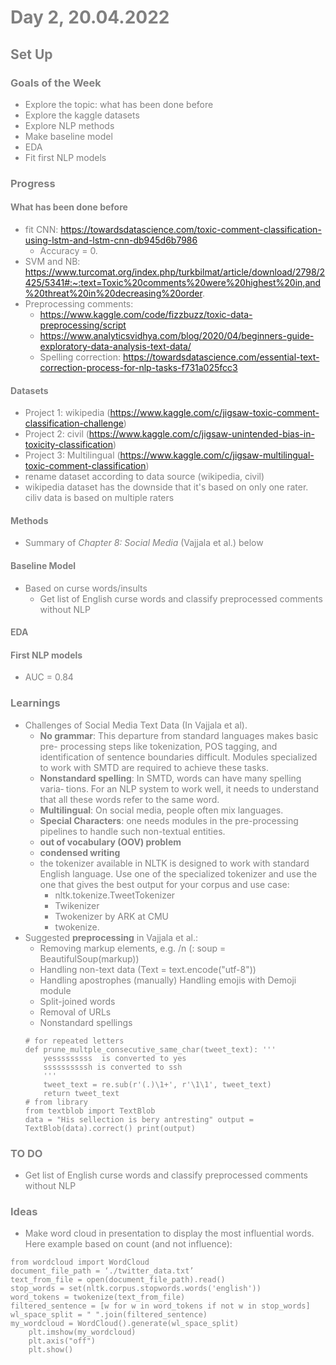 
<span style="color:grey">

# Day 2, 20.04.2022

## Set Up

### Goals of the Week
* Explore the topic: what has been done before
* Explore the kaggle datasets
* Explore NLP methods
* Make baseline model
* EDA
* Fit first NLP models

### Progress
#### What has been done before
* fit CNN: https://towardsdatascience.com/toxic-comment-classification-using-lstm-and-lstm-cnn-db945d6b7986
    * Accuracy = 0.
* SVM and NB: https://www.turcomat.org/index.php/turkbilmat/article/download/2798/2425/5341#:~:text=Toxic%20comments%20were%20highest%20in,and%20threat%20in%20decreasing%20order.
* Preprocessing comments: 
    * https://www.kaggle.com/code/fizzbuzz/toxic-data-preprocessing/script
    * https://www.analyticsvidhya.com/blog/2020/04/beginners-guide-exploratory-data-analysis-text-data/
    * Spelling correction: https://towardsdatascience.com/essential-text-correction-process-for-nlp-tasks-f731a025fcc3

#### Datasets
* Project 1: wikipedia (https://www.kaggle.com/c/jigsaw-toxic-comment-classification-challenge)
* Project 2: civil (https://www.kaggle.com/c/jigsaw-unintended-bias-in-toxicity-classification)
* Project 3: Multilingual (https://www.kaggle.com/c/jigsaw-multilingual-toxic-comment-classification)
* rename dataset according to data source (wikipedia, civil)
* wikipedia dataset has the downside that it's based on only one rater. ciliv data is based on multiple raters

#### Methods
* Summary of *Chapter 8: Social Media* (Vajjala et al.) below
#### Baseline Model
* Based on curse words/insults
    * Get list of English curse words and classify preprocessed comments without NLP

#### EDA

#### First NLP models
* AUC = 0.84


### Learnings
* Challenges of Social Media Text Data (In Vajjala et al).
    * **No grammar**: This departure from standard languages makes basic pre- processing steps like tokenization, POS tagging, and identification of sentence boundaries difficult. Modules specialized to work with SMTD are required to achieve these tasks.
    * **Nonstandard spelling**: In SMTD, words can have many spelling varia‐ tions. For an NLP system to work well, it needs to understand that all these words refer to the same word.
    * **Multilingual**: On social media, people often mix languages.
    * **Special Characters**:  one needs modules in the pre-processing pipelines to handle such non-textual entities.
    * **out of vocabulary (OOV) problem**
    * **condensed writing**
    * the tokenizer available in NLTK is designed to work with standard English language. Use one of the specialized tokenizer and use the one that gives the best output for your corpus and use case:
        * nltk.tokenize.TweetTokenizer
        * Twikenizer
        * Twokenizer by ARK at CMU
        * twokenize.
* Suggested **preprocessing** in Vajjala et al.:
    * Removing markup elements, e.g. /n (: soup = BeautifulSoup(markup))
    * Handling non-text data (Text = text.encode("utf-8"))
    * Handling apostrophes (manually)
    Handling emojis with Demoji module
    * Split-joined words
    * Removal of URLs
    * Nonstandard spellings
    ```{r}
    # for repeated letters
    def prune_multple_consecutive_same_char(tweet_text): '''
        yesssssssss  is converted to yes
        ssssssssssh is converted to ssh
        '''
        tweet_text = re.sub(r'(.)\1+', r'\1\1', tweet_text) 
        return tweet_text
    # from library
    from textblob import TextBlob
    data = "His sellection is bery antresting" output = TextBlob(data).correct() print(output)

    ```

        

### TO DO
* Get list of English curse words and classify preprocessed comments without NLP

### Ideas
* Make word cloud in presentation to display the most influential words. Here example based on count (and not influence):
```{r}
from wordcloud import WordCloud 
document_file_path = ‘./twitter_data.txt’ 
text_from_file = open(document_file_path).read()
stop_words = set(nltk.corpus.stopwords.words('english'))
word_tokens = twokenize(text_from_file)
filtered_sentence = [w for w in word_tokens if not w in stop_words] wl_space_split = " ".join(filtered_sentence)
my_wordcloud = WordCloud().generate(wl_space_split)
    plt.imshow(my_wordcloud)
    plt.axis("off")
    plt.show()
```